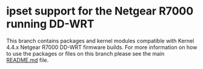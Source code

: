 # ipset support for the Netgear R7000 running DD-WRT

This branch contains packages and kernel modules compatible with Kernel 4.4.x Netgear R7000 DD-WRT firmware builds. For more information on how to use the packages or files on this branch please see the main [README.md](https://github.com/jamesmacwhite/ipset-netgear-r7000-dd-wrt/blob/master/README.md) file.
